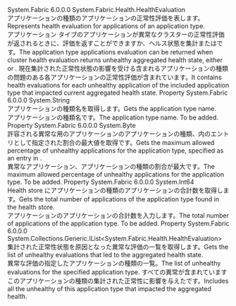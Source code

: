 <Type Name="ApplicationTypeApplicationsHealthEvaluation" FullName="System.Fabric.Health.ApplicationTypeApplicationsHealthEvaluation">
  <TypeSignature Language="C#" Value="public sealed class ApplicationTypeApplicationsHealthEvaluation : System.Fabric.Health.HealthEvaluation" />
  <TypeSignature Language="ILAsm" Value=".class public auto ansi sealed beforefieldinit ApplicationTypeApplicationsHealthEvaluation extends System.Fabric.Health.HealthEvaluation" />
  <TypeSignature Language="DocId" Value="T:System.Fabric.Health.ApplicationTypeApplicationsHealthEvaluation" />
  <TypeSignature Language="VB.NET" Value="Public NotInheritable Class ApplicationTypeApplicationsHealthEvaluation&#xA;Inherits HealthEvaluation" />
  <TypeSignature Language="F#" Value="type ApplicationTypeApplicationsHealthEvaluation = class&#xA;    inherit HealthEvaluation" />
  <AssemblyInfo>
    <AssemblyName>System.Fabric</AssemblyName>
    <AssemblyVersion>6.0.0.0</AssemblyVersion>
  </AssemblyInfo>
  <Base>
    <BaseTypeName>System.Fabric.Health.HealthEvaluation</BaseTypeName>
  </Base>
  <Interfaces />
  <Docs>
    <summary>
      <para>
            <span data-ttu-id="eccd4-101">アプリケーションの種類のアプリケーションの正常性評価を表します。</span><span class="sxs-lookup"><span data-stu-id="eccd4-101">Represents health evaluation for applications of an application type.</span></span>
            </para>
    </summary>
    <remarks>
      <para><span data-ttu-id="eccd4-102">アプリケーション タイプのアプリケーションが異常なクラスターの正常性評価が返されるときに、評価を返すことができますか、ヘルス状態を集計<see cref="F:System.Fabric.Health.HealthState.Error" />または<see cref="F:System.Fabric.Health.HealthState.Warning" />です。</span><span class="sxs-lookup"><span data-stu-id="eccd4-102">The application type applications evaluation can be returned when cluster health evaluation returns unhealthy aggregated health state, either <see cref="F:System.Fabric.Health.HealthState.Error" /> or <see cref="F:System.Fabric.Health.HealthState.Warning" />.</span></span>
            <span data-ttu-id="eccd4-103">現在集計された正常性状態の影響を受ける含まれるアプリケーションの種類の問題のある各アプリケーションの正常性評価が含まれています。</span><span class="sxs-lookup"><span data-stu-id="eccd4-103">It contains health evaluations for each unhealthy application of the included application type that impacted current aggregated health state.</span></span></para>
    </remarks>
  </Docs>
  <Members>
    <Member MemberName="ApplicationTypeName">
      <MemberSignature Language="C#" Value="public string ApplicationTypeName { get; }" />
      <MemberSignature Language="ILAsm" Value=".property instance string ApplicationTypeName" />
      <MemberSignature Language="DocId" Value="P:System.Fabric.Health.ApplicationTypeApplicationsHealthEvaluation.ApplicationTypeName" />
      <MemberSignature Language="VB.NET" Value="Public ReadOnly Property ApplicationTypeName As String" />
      <MemberSignature Language="F#" Value="member this.ApplicationTypeName : string" Usage="System.Fabric.Health.ApplicationTypeApplicationsHealthEvaluation.ApplicationTypeName" />
      <MemberType>Property</MemberType>
      <AssemblyInfo>
        <AssemblyName>System.Fabric</AssemblyName>
        <AssemblyVersion>6.0.0.0</AssemblyVersion>
      </AssemblyInfo>
      <ReturnValue>
        <ReturnType>System.String</ReturnType>
      </ReturnValue>
      <Docs>
        <summary>
          <para>
            <span data-ttu-id="eccd4-104">アプリケーションの種類名を取得します。</span><span class="sxs-lookup"><span data-stu-id="eccd4-104">Gets the application type name.</span></span>
            </para>
        </summary>
        <value>
          <para><span data-ttu-id="eccd4-105">アプリケーションの種類名です。</span><span class="sxs-lookup"><span data-stu-id="eccd4-105">The application type name.</span></span></para>
        </value>
        <remarks>To be added.</remarks>
      </Docs>
    </Member>
    <Member MemberName="MaxPercentUnhealthyApplications">
      <MemberSignature Language="C#" Value="public byte MaxPercentUnhealthyApplications { get; }" />
      <MemberSignature Language="ILAsm" Value=".property instance unsigned int8 MaxPercentUnhealthyApplications" />
      <MemberSignature Language="DocId" Value="P:System.Fabric.Health.ApplicationTypeApplicationsHealthEvaluation.MaxPercentUnhealthyApplications" />
      <MemberSignature Language="VB.NET" Value="Public ReadOnly Property MaxPercentUnhealthyApplications As Byte" />
      <MemberSignature Language="F#" Value="member this.MaxPercentUnhealthyApplications : byte" Usage="System.Fabric.Health.ApplicationTypeApplicationsHealthEvaluation.MaxPercentUnhealthyApplications" />
      <MemberType>Property</MemberType>
      <AssemblyInfo>
        <AssemblyName>System.Fabric</AssemblyName>
        <AssemblyVersion>6.0.0.0</AssemblyVersion>
      </AssemblyInfo>
      <ReturnValue>
        <ReturnType>System.Byte</ReturnType>
      </ReturnValue>
      <Docs>
        <summary>
          <para>
            <span data-ttu-id="eccd4-106">許容される異常な用のアプリケーションのアプリケーションの種類、内のエントリとして指定された割合の最大値を取得<see cref="T:System.Fabric.Health.ApplicationTypeHealthPolicyMap" />です。</span><span class="sxs-lookup"><span data-stu-id="eccd4-106">Gets the maximum allowed percentage of unhealthy applications for the application type, specified as an entry in <see cref="T:System.Fabric.Health.ApplicationTypeHealthPolicyMap" />.</span></span>
            </para>
        </summary>
        <value>
          <para><span data-ttu-id="eccd4-107">異常なアプリケーション、アプリケーションの種類の割合が最大です。</span><span class="sxs-lookup"><span data-stu-id="eccd4-107">The maximum allowed percentage of unhealthy applications for the application type.</span></span></para>
        </value>
        <remarks>To be added.</remarks>
      </Docs>
    </Member>
    <Member MemberName="TotalCount">
      <MemberSignature Language="C#" Value="public long TotalCount { get; }" />
      <MemberSignature Language="ILAsm" Value=".property instance int64 TotalCount" />
      <MemberSignature Language="DocId" Value="P:System.Fabric.Health.ApplicationTypeApplicationsHealthEvaluation.TotalCount" />
      <MemberSignature Language="VB.NET" Value="Public ReadOnly Property TotalCount As Long" />
      <MemberSignature Language="F#" Value="member this.TotalCount : int64" Usage="System.Fabric.Health.ApplicationTypeApplicationsHealthEvaluation.TotalCount" />
      <MemberType>Property</MemberType>
      <AssemblyInfo>
        <AssemblyName>System.Fabric</AssemblyName>
        <AssemblyVersion>6.0.0.0</AssemblyVersion>
      </AssemblyInfo>
      <ReturnValue>
        <ReturnType>System.Int64</ReturnType>
      </ReturnValue>
      <Docs>
        <summary>
          <para>
            <span data-ttu-id="eccd4-108">Health store にアプリケーションの種類のアプリケーションの合計数を取得します。</span><span class="sxs-lookup"><span data-stu-id="eccd4-108">Gets the total number of applications of the application type found in the health store.</span></span>
            </para>
        </summary>
        <value>
          <para><span data-ttu-id="eccd4-109">アプリケーションのアプリケーションの合計数を入力します。</span><span class="sxs-lookup"><span data-stu-id="eccd4-109">The total number of applications of the application type.</span></span></para>
        </value>
        <remarks>To be added.</remarks>
      </Docs>
    </Member>
    <Member MemberName="UnhealthyEvaluations">
      <MemberSignature Language="C#" Value="public System.Collections.Generic.IList&lt;System.Fabric.Health.HealthEvaluation&gt; UnhealthyEvaluations { get; }" />
      <MemberSignature Language="ILAsm" Value=".property instance class System.Collections.Generic.IList`1&lt;class System.Fabric.Health.HealthEvaluation&gt; UnhealthyEvaluations" />
      <MemberSignature Language="DocId" Value="P:System.Fabric.Health.ApplicationTypeApplicationsHealthEvaluation.UnhealthyEvaluations" />
      <MemberSignature Language="VB.NET" Value="Public ReadOnly Property UnhealthyEvaluations As IList(Of HealthEvaluation)" />
      <MemberSignature Language="F#" Value="member this.UnhealthyEvaluations : System.Collections.Generic.IList&lt;System.Fabric.Health.HealthEvaluation&gt;" Usage="System.Fabric.Health.ApplicationTypeApplicationsHealthEvaluation.UnhealthyEvaluations" />
      <MemberType>Property</MemberType>
      <AssemblyInfo>
        <AssemblyName>System.Fabric</AssemblyName>
        <AssemblyVersion>6.0.0.0</AssemblyVersion>
      </AssemblyInfo>
      <ReturnValue>
        <ReturnType>System.Collections.Generic.IList&lt;System.Fabric.Health.HealthEvaluation&gt;</ReturnType>
      </ReturnValue>
      <Docs>
        <summary>
          <para>
            <span data-ttu-id="eccd4-110">集計された正常性状態を原因となった異常な評価の一覧を取得します。</span><span class="sxs-lookup"><span data-stu-id="eccd4-110">Gets the list of unhealthy evaluations that led to the aggregated health state.</span></span>
            </para>
        </summary>
        <value>
          <para><span data-ttu-id="eccd4-111">異常な評価の指定したアプリケーションの種類の一覧。</span><span class="sxs-lookup"><span data-stu-id="eccd4-111">The list of unhealthy evaluations for the specified application type.</span></span></para>
        </value>
        <remarks> <span data-ttu-id="eccd4-112">すべての異常が含まれています<see cref="T:System.Fabric.Health.ApplicationHealthEvaluation" />このアプリケーションの種類の集計された正常性に影響を与えたです。</span><span class="sxs-lookup"><span data-stu-id="eccd4-112">Includes all the unhealthy <see cref="T:System.Fabric.Health.ApplicationHealthEvaluation" /> of this application type that impacted the aggregated health.</span></span></remarks>
      </Docs>
    </Member>
  </Members>
</Type>